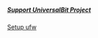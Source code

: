 ##### [Support UniversalBit Project](https://github.com/universalbit-dev/universalbit-dev/tree/main/support)

[Setup ufw](https://www.digitalocean.com/community/tutorials/how-to-set-up-a-firewall-with-ufw-on-debian-11-243261243130246d443771547031794d72784e6b36656d4a326e49732e)

